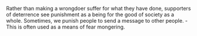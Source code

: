 Rather than making a wrongdoer suffer for what they have done, supporters of deterrence see punishment as a being for the good of society as a whole. Sometimes, we punish people to send a message to other people. - This is often used as a means of fear mongering.